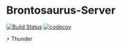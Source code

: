 # Brontosaurus-Server

[![Build Status](https://travis-ci.org/SudoDotDog/Brontosaurus-Server.svg?branch=master)](https://travis-ci.org/SudoDotDog/Brontosaurus-Server)
[![codecov](https://codecov.io/gh/SudoDotDog/Brontosaurus-Server/branch/master/graph/badge.svg)](https://codecov.io/gh/SudoDotDog/Brontosaurus-Server)

:zap: Thunder
